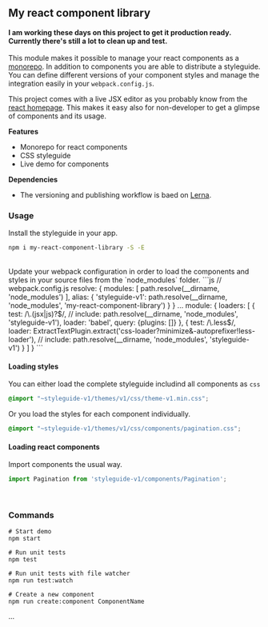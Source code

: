 ## My react component library
__I am working these days on this project to get it production ready. Currently there's still a lot to clean up and test.__
<br><br>
This module makes it possible to manage your react components as a [monorepo](https://github.com/babel/babel/blob/master/doc/design/monorepo.md). In addition to components you are able to distribute a styleguide. You can define different versions of your component styles and manage the integration easily in your `webpack.config.js`.

This project comes with a live JSX editor as you probably know from the [react homepage](https://facebook.github.io/react/). This makes it easy also for non-developer to get a glimpse of  components and its usage.

**Features**
 - Monorepo for react components
 - CSS styleguide
 - Live demo for components  

**Dependencies**
 - The versioning and publishing workflow is baed on [Lerna](https://github.com/lerna/lerna).


### Usage
Install the styleguide in your app.
```bash
npm i my-react-component-library -S -E
```
<br>
Update your webpack configuration in order to load the components and styles in your source files from the `node_modules` folder.
```js
// webpack.config.js
resolve: {
  modules: [
    path.resolve(__dirname, 'node_modules')
  ],
  alias: {
    'styleguide-v1': path.resolve(__dirname, 'node_modules', 'my-react-component-library')
  }
}
...
module: {
  loaders: [
    {
      test: /\.(jsx|js)?$/,
      // include: path.resolve(__dirname, 'node_modules', 'styleguide-v1'),
      loader: 'babel',
      query: {plugins: []}
    },
    {
      test: /\.less$/,
      loader: ExtractTextPlugin.extract('css-loader?minimize&-autoprefixer!less-loader'),
      // include: path.resolve(__dirname, 'node_modules', 'styleguide-v1')
    }
  ]
}
```

#### Loading styles
You can either load the complete styleguide includind all components as `css`
```css
@import "~styleguide-v1/themes/v1/css/theme-v1.min.css";
```

Or you load the styles for each component individually.
```css
@import "~styleguide-v1/themes/v1/css/components/pagination.css";
```

#### Loading react components
Import components the usual way.
```js
import Pagination from 'styleguide-v1/components/Pagination';
```
<br>

### Commands
```
# Start demo
npm start

# Run unit tests
npm test

# Run unit tests with file watcher
npm run test:watch

# Create a new component
npm run create:component ComponentName
```

...
